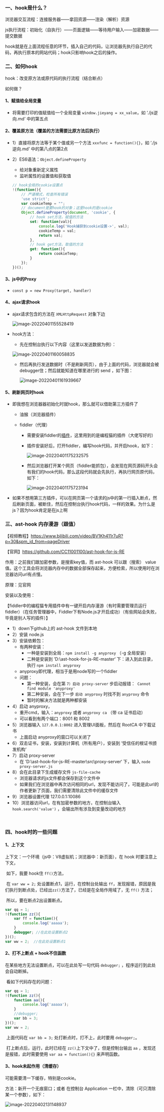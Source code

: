 ### 一、hook是什么？

浏览器交互流程：连接服务器——拿回资源——渲染（解析）资源

js执行流程：初始化（自执行）——页面逻辑——等待用户输入——加密数据——提交数据

hook就是在上面流程任意的环节，插入自己的代码，让浏览器先执行自己的代码，再执行原本的网站代码；hook只影响hook之后的操作。

### 二、如何hook

hook：改变原方法或原代码的执行流程（结合断点）

如何做？

#### 1、赋值给全局变量

- 将需要打印的值赋值给一个全局变量 `window.jieyang = xx_value`，如 ‘./js逆向.md’ 中的第五点

#### 2、覆盖原方法（覆盖的方法需要比原方法后执行）

- 1）直接将原方法等于某个值或另一个方法 `xxxfunc = function(){}`，如 ‘./js逆向.md’ 中的第八点的第2点

- 2）ES6语法：`Object.defineProperty`

  - 给对象重新定义属性
  - 监听属性的设置值和获取值

  ```js
  // hook全局的cookie设置点
  !(function(){
      // 严谨模式，检查所有错误
      'use strict';
      var cookieTemp = "";
      // document是要hook的对象；这里hook的是cookie
      Object.defineProperty(document, 'cookie', {
          // hook set方法，赋值的方法
          set: function(val){
              console.log('Hook捕获到cookie设置->', val);
              cookieTemp = val;
              return val;
          },
          // hook get方法，取值的方法
          get: function(){
              return cookieTemp;
          }       
      });
  })();
  ```


#### 3、js中的Proxy

- `const p = new Proxy(target, handler)`

#### 4、ajax请求hook

- ajax请求包含的方法在 `XMLHttpRequest` 对象下边

  ![image-20220401155528419](./md_picture/js逆向11.png)

- hook方法：

  - 先在控制台执行以下内容（这里以发送数据为例）：

  ![image-20220401160058835](./md_picture/js逆向12.png)

  - 然后再执行发送数据时（不是刷新网页），由于上面的代码，浏览器就会被debugger住；然后就能知道在哪里进行的 send ，如下图：

    ![image-20220401161939667](./md_picture/js逆向13.png)

#### 5、刷新网页时hook

- 即我想在浏览器器初始化时就hook，那么就可以借助第三方插件了

  - 油猴（浏览器插件）

  - fiddler（代理）

    - 需要安装fiddler的[插件](https://blog.csdn.net/qq_36759224/article/details/120783727)，这里用到的是编程猫的插件（大佬写好的）

    - 插件安装好后，打开fiddler，编写hook代码，并开启hook，如下：

      ![image-20220401175232575](./md_picture/js逆向14.png)

    - 然后浏览器打开某个网页（fiddler能抓包），会发现在网页源码开头会有我们的hook代码，那么这段代码就会先执行，再执行网页原代码，如下：

      ![image-20220401175723194](./md_picture/js逆向15.png)

- 如果不想用第三方插件，可以在网页第一个请求的js中的第一行插入断点，然后刷新页面，被断住，然后在控制台执行hook代码，一样的效果。为什么是js？因为hook肯定是在js上啊

### 三、ast-hook 内存漫游（跟值）

【视频教程】https://www.bilibili.com/video/BV1Kh411r7uR?p=30&spm_id_from=pageDriver

【官网】https://github.com/CC11001100/ast-hook-for-js-RE

作用：之前我们跟加密参数，是搜索key值，而 ast-hook 可以跟（搜索） value 值。这个工具会将浏览器内存中的数据全部保存起来，方便检索，所以使用时在浏览器访问url有点慢。

原理：见官网

安装以及使用：

​	【fiddler中的编程猫专用插件中有一键开启内存漫游（有时需要管理员运行fiddler）（在任务管理器中，Fiddler下有Node.js才开启成功）（有些网站会失败，毕竟是别人写的插件）】

- 1）down下github上的 ast-hook 文件到本地
- 2）安装 node.js
- 3）安装依赖包：
  - 有两种安装：
    - 一种是安装到全局：`npm install -g anyproxy` （-g 全局安装）
    - 二种是安装到 ’D:\ast-hook-for-js-RE-master‘ 下：进入到此目录，执行 `npm install anyproxy`
  - anyproxy即代理，相当于是用node写的一个fiddler
  - 问题：
    - 第一种安装，会在第 `7）启动 proxy-server` 步启动报错：` Cannot find module 'anyproxy'`
    - 第二种安装，会在下一步 `启动 anyproxy` 时找不到 `anyproxy`  命令
    - 暂时的解决方法就是两种都安装
- 4）启动 anyproxy，
  - 重开cmd，输入：`anyproxy`  或者 `anyproxy ca` （带 ca 证书启动）
  - 可以看到有两个端口：8001 和 8002
- 5）浏览器输入 `127.0.0.1:8002` 进入管理UI面板，然后在 RootCA 中下载证书
  - 上面启动 anyproxy的窗口可以关闭了
- 6）双击证书，安装，安装到计算机（所有用户），安装到 ’受信任的根证书颁发机构‘
- 7）启动 proxy-server 
  - 在 ’D:\ast-hook-for-js-RE-master\src\proxy-server‘ 下，输入 `node proxy-server.js`
- 8）会在此目录下生成缓存文件 `js-file-cache`
  - 浏览器请求的js文件都会保存到这个文件中
  - 如果我们在浏览器中再次访问相同的url，发现不能访问了，可能是此url的作者更新了页面，我们需要清除此文件中的缓存文件
- 9）浏览器设置代理 127.0.0.1:10086
- 10）浏览器访问url，在有加密参数的地方，在控制台输入 `hook.search('value')` ，会输出所有涉及到变量改动的地方

​	

### 四、hook时的一些问题

#### 1、上下文

上下文：一个环境（js中：V8虚拟机；浏览器中：新页面），在 hook 时要注意上下文，

​	如下，我要 hook住 `ff()`方法，

​		在 `var ww = 2;` 处设置断点1，运行，在控制台处输出 `ff`，发现报错，原因是我们执行到断点处，已经出`zz()`方法了，已经是在全局作用域了，无 `ff()` 方法；

​		所以，要在断点2出设置断点。

```js
var qq = 1;
!(function zz(){
    var ff = function(){
        console.log('aaaaa');
    }
    debugger; //在此处设置断点2
})();
var ww = 2;  //在此处设置断点1
```

#### 2、打不上断点 + hook不住函数

在某些地方无法设置断点，可以在此处写一句代码 `debugger;` ，程序运行到此处会自动断掉。

​	看如下代码存在的问题：

```js
var qq = 1;
!(function zz(){
    function aa(){
        console.log('aaaaa');
    }
    //debugger;
    var bb = 3;
})();
var ww = 2;
```

​	上面代码在 `var bb = 3;` 处打断点时，打不上，此时要用 `debugger;`。

​	打上断点后，运行，此时已经在 `zz()`上下文中了，但是控制台输出 `aa` ，发现还是报错，此时需要使用 `var aa = function(){}` 来声明函数。

#### 3、hook未起作用（清缓存）

可能需要清一下缓存，特别是cookie。

方法：新开一个无痕窗口；或者 在控制台 Application 一栏中，清除（可只清除某一个参数），如下：

![image-20220402131148937](./md_picture/js逆向18.png)
